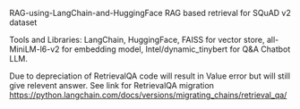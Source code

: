 RAG-using-LangChain-and-HuggingFace
RAG based retrieval for SQuAD v2 dataset

Tools and Libraries: LangChain, HuggingFace, FAISS for vector store, all-MiniLM-l6-v2 for embedding model, Intel/dynamic_tinybert for Q&A Chatbot LLM.

Due to depreciation of RetrievalQA code will result in Value error but will still give relevent answer. See link for RetrievalQA migration https://python.langchain.com/docs/versions/migrating_chains/retrieval_qa/
